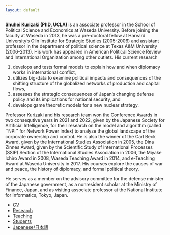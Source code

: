 ```yaml
---
layout: default
---
```

**Shuhei Kurizaki (PhD, UCLA)** is an associate professor in the School of Political Science and Economics at Waseda University. Before joining the faculty at Waseda in 2013, he was a pre-doctoral fellow at Harvard University’s Olin Institute for Strategic Studies (2005-2006) and assistant professor in the department of political science at Texas A&M University (2006-2013). His work has appeared in American Political Science Review and International Organization among other outlets. His current research
 1. develops and tests formal models to explain how and when diplomacy works in international conflict,
 2. utilizes big-data to examine political impacts and consequences of the shifting structure of the globalized networks of production and capital flows,
 3. assesses the strategic consequences of Japan’s changing defense policy and its implications for national security, and
 4. develops game theoretic models for a new nuclear strategy.

Professor Kurizaki and his research team won the Conference Awards in two consequtive years in 2021 and 2022, given by the Japanese Society for Artificial Intelligence, for their research on the model and algorithm (called ``NPI'' for Network Power Index) to analyze the global landscape of the corporate ownership and control.  He is also the winner of the Carl Beck Award, given by the International Studies Association in 2005, the Dina Zinnes Award, given by the Scientific Study of International Processes (SSIP) Section of the International Studies Association in 2006, the Miyake Ichiro Award in 2008, Waseda Teaching Award in 2014, and e-Teaching Award at Waseda University in 2017. His courses explore the causes of war and peace, the history of diplomacy, and formal political theory.

He serves as a member on the advisory committee for the defense minister of the Japanese government, as a nonresident scholar at the Ministry of Finance, Japan, and as visiting associate professor at the National Institute for Informatics, Tokyo, Japan.
- [CV](https://www.dropbox.com/scl/fi/jhus532e3r914euxvokpm/kurizaki-cv.pdf?rlkey=zq3e2jck4divpi45kms5u145q&dl=0)
- [Research](./research.html)
- [Teaching](./teaching.html)
- [Students](./students.html)
- [Japanese/日本語](./jpn.html)


